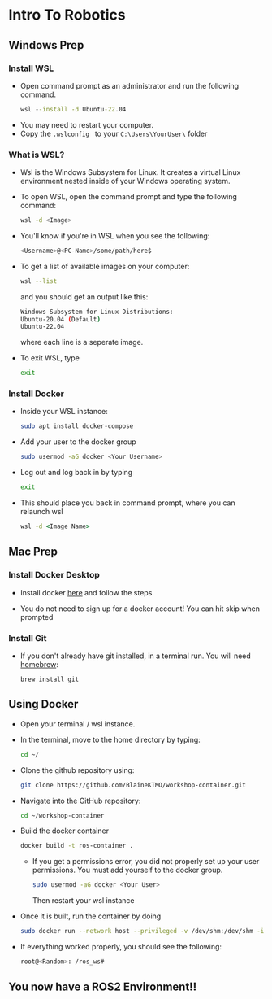 # Intro To Robotics

## Windows Prep
### Install WSL
- Open command prompt as an administrator and run the following command.
    ```cmd
    wsl --install -d Ubuntu-22.04
    ```
- You may need to restart your computer.
- Copy the `.wslconfig ` to your `C:\Users\YourUser\` folder

### What is WSL?
- Wsl is the Windows Subsystem for Linux. It creates a virtual Linux environment nested inside of your Windows operating system.
- To open WSL, open the command prompt and type the following command:
    ```bash
    wsl -d <Image>
    ```

- You'll know if you're in WSL when you see the following:
    ```bash
    <Username>@<PC-Name>/some/path/here$ 
    ```

- To get a list of available images on your computer:
    ```bash
    wsl --list
    ```
    and you should get an output like this: 
    ```bash
    Windows Subsystem for Linux Distributions:
    Ubuntu-20.04 (Default)
    Ubuntu-22.04
    ```
    where each line is a seperate image.

- To exit WSL,  type
    ```bash
    exit
    ```

### Install Docker
- Inside your WSL instance:
    ```bash
    sudo apt install docker-compose
    ```
- Add your user to the docker group
    ```bash
    sudo usermod -aG docker <Your Username>
    ```
- Log out and log back in by typing
    ```bash
    exit
    ```
- This should place you back in command prompt, where you can relaunch wsl
    ```cmd
    wsl -d <Image Name>
    ```

## Mac Prep
### Install Docker Desktop
- Install docker [here](https://docs.docker.com/desktop/setup/install/mac-install/) and follow the steps

- You do not need to sign up for a docker account! You can hit skip when prompted

### Install Git
- If you don't already have git installed, in a terminal run. You will need [homebrew](https://brew.sh/):
    ```
    brew install git
    ```

## Using Docker
- Open your terminal / wsl instance.
- In the terminal, move to the home directory by typing:
    ```bash
    cd ~/
    ```
- Clone the github repository using:
    ```bash
    git clone https://github.com/BlaineKTMO/workshop-container.git
    ```
- Navigate into the GitHub repository:
    ```bash
    cd ~/workshop-container
    ```

- Build the docker container
    ```bash
    docker build -t ros-container .
    ```
  - If you get a permissions error, you did not properly set up your user permissions. You must add yourself to the docker group.
    ```bash
    sudo usermod -aG docker <Your User>
    ```
    Then restart your wsl instance

- Once it is built, run the container by doing
    ```bash
    sudo docker run --network host --privileged -v /dev/shm:/dev/shm -it ros-container /bin/bash 
    ```

- If everything worked properly, you should see the following:
    ```bash
    root@<Random>: /ros_ws#
    ```

## **You now have a ROS2 Environment!!**
